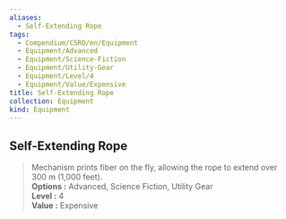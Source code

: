 ```yaml
---
aliases:
  - Self-Extending Rope
tags:
  - Compendium/CSRD/en/Equipment
  - Equipment/Advanced
  - Equipment/Science-Fiction
  - Equipment/Utility-Gear
  - Equipment/Level/4
  - Equipment/Value/Expensive
title: Self-Extending Rope
collection: Equipment
kind: Equipment
---
```

## Self-Extending Rope  
  
>Mechanism prints fiber on the fly, allowing the rope to extend over 300 m (1,000 feet).  
> **Options :** Advanced, Science Fiction, Utility Gear  
> **Level :** 4  
> **Value :** Expensive